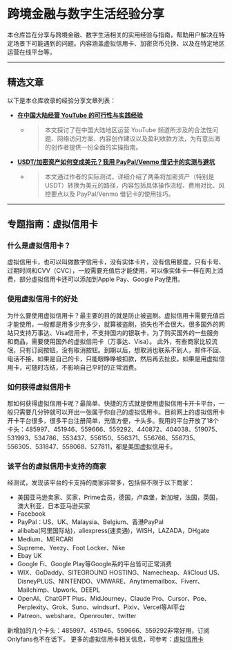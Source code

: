 # 跨境金融与数字生活经验分享

本仓库旨在分享与跨境金融、数字生活相关的实用经验与指南，帮助用户解决在特定场景下可能遇到的问题。内容涵盖虚拟信用卡、加密货币兑换、以及在特定地区运营在线平台等。

---

## 精选文章

以下是本仓库收录的经验分享文章列表：

- **[在中国大陆经营 YouTube 的可行性与实践经验](./share/在中国大陆经营%20YouTube%20的可行性与实践经验.md)**
  - > 本文探讨了在中国大陆地区运营 YouTube 频道所涉及的合法性问题、网络访问方案、内容创作建议以及盈利收款方法，为有意出海的创作者提供一份全面的实操指南。

- **[USDT/加密资产如何变成美元？我用 PayPal/Venmo 借记卡的实测与避坑](./share/USDT加密资产如何落到美元？我用%20PayPalVenmo%20借记卡的实测与避坑.md)**
  - > 本文通过作者的实际测试，详细介绍了两条将加密资产（特别是 USDT）转换为美元的路径，内容包括具体操作流程、费用对比、风控要点以及 PayPal/Venmo 借记卡的使用技巧。

---

## 专题指南：虚拟信用卡

### 什么是虚拟信用卡？
虚拟信用卡，也可以叫做数字信用卡，没有实体卡片，没有信用额度，只有卡号、过期时间和CVV（CVC），一般需要充值后才能使用，可以像实体卡一样在网上消费，部分虚拟信用卡还可以添加到Apple Pay、Google Pay使用。

### 使用虚拟信用卡的好处
为什么要使用虚拟信用卡？最主要的目的就是防止被盗刷。虚拟信用卡需要充值后才能使用，一般都是用多少充多少，就算被盗刷，损失也不会很大。很多国外的网站只支持万事达、Visa信用卡，不支持国内的银联卡，为了购买国外的一些服务和商品，需要使用国外的虚拟信用卡（万事达、Visa）。
此外，有些商家比较流氓，只有订阅按钮，没有取消按钮。到期以后，想取消也联系不到人，邮件不回、电话不接，如果是自己的卡，只能眼睁睁被扣款，然后再去扯皮。如果是用虚拟信用卡，可随时冻结，不影响自己平时的正常消费。

### 如何获得虚拟信用卡
那如何获得虚拟信用卡呢？最简单、快捷的方式就是使用虚拟信用卡开卡平台，一般只需要几分钟就可以开出一张属于你自己的虚拟信用卡。目前网上的虚拟信用卡开卡平台很多，很多平台注册简单，充值方便，卡头多。我用的平台开放了18个卡头：485997、451946、559666、559292、440872、404038、519075、531993、534786、553437、556150、556371、556766、556735、556305、531847、558068、527811，都是美国虚拟信用卡。

### 该平台的虚拟信用卡支持的商家
经测试，发现该平台的卡支持的商家非常多，包括但不限于以下商家：

*   美国亚马逊卖家、买家，Prime会员，德国，卢森堡，新加坡，法国，英国，澳大利亚，日本亚马逊买家
*   Facebook
*   PayPal：US、UK、Malaysia、Belgium、香港PayPal
*   alibaba(阿里国际站)，aliexpress(速卖通)，WISH，LAZADA，DHgate
*   Medium、MERCARI
*   Supreme、Yeezy、Foot Locker、Nike
*   Ebay UK
*   Google Fi、Google Play等Google系的平台皆可正常消费
*   WIX、GoDaddy、SITEGROUND HOSTING、Namecheap、AliCloud US、DisneyPLUS、NINTENDO、VMWARE、Anytimemailbox、Fiverr、Mailchimp、Upwork、DEEPL
*   OpenAI、ChatGPT Plus、MidJourney、Claude Pro、Cursor、Poe、Perplexity、Grok、Suno、windsurf、Pixiv、Vercel等AI平台
*   Patreon、webshare、Openrouter、twitter

新增加的几个卡头：485997、451946、559666、559292非常好用，订阅Onlyfans也不在话下。
更多的虚拟信用卡相关信息，可参考：[虚拟信用卡](https://www.vpsdawanjia.com/category/virtual-card)
